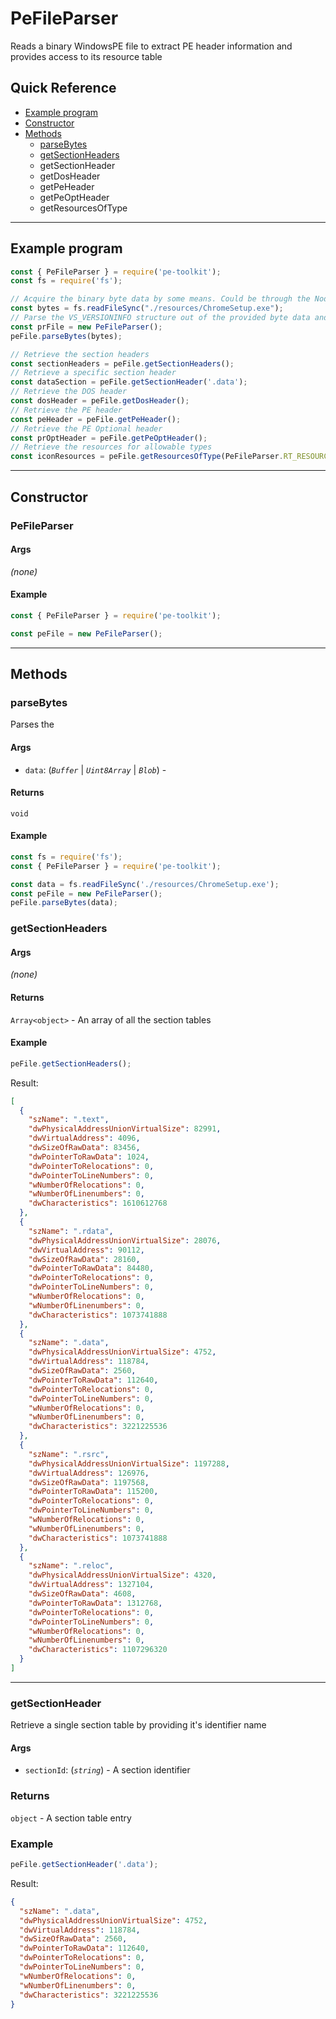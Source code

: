 # PeFileParser
Reads a binary WindowsPE file to extract PE header information and provides access to its resource table

## Quick Reference
- [Example program](#example-program)
- [Constructor](#Constructor)
- [Methods](#Methods)
  - [parseBytes](#parseBytes)
  - [getSectionHeaders](#getSectionHeaders)
  - getSectionHeader
  - getDosHeader
  - getPeHeader
  - getPeOptHeader
  - getResourcesOfType
___
## Example program <a id="example-program"></a>
```js
const { PeFileParser } = require('pe-toolkit');
const fs = require('fs');

// Acquire the binary byte data by some means. Could be through the NodeJS fs module, or the HTML5 FileReader
const bytes = fs.readFileSync("./resources/ChromeSetup.exe");
// Parse the VS_VERSIONINFO structure out of the provided byte data and store the results
const prFile = new PeFileParser();
peFile.parseBytes(bytes);

// Retrieve the section headers
const sectionHeaders = peFile.getSectionHeaders();
// Retrieve a specific section header
const dataSection = peFile.getSectionHeader('.data');
// Retrieve the DOS header
const dosHeader = peFile.getDosHeader();
// Retrieve the PE header
const peHeader = peFile.getPeHeader();
// Retrieve the PE Optional header
const prOptHeader = peFile.getPeOptHeader();
// Retrieve the resources for allowable types
const iconResources = peFile.getResourcesOfType(PeFileParser.RT_RESOURCE_TYPES.RT_ICON);
```
___
## Constructor <a id="Constructor"></a>

### **PeFileParser**

#### Args
_(none)_

#### Example
```js
const { PeFileParser } = require('pe-toolkit');

const peFile = new PeFileParser();
```
___
## Methods <a id="Methods"></a>

### **parseBytes** <a id="parseBytes"></a>
Parses the 

#### Args
- `data`: (_`Buffer`_ | _`Uint8Array`_ | _`Blob`_) - 

#### Returns
`void`

#### Example
```js
const fs = require('fs');
const { PeFileParser } = require('pe-toolkit');

const data = fs.readFileSync('./resources/ChromeSetup.exe');
const peFile = new PeFileParser();
peFile.parseBytes(data);
```

### **getSectionHeaders** <a id="getSectionHeaders"></a>

#### Args
_(none)_

#### Returns
`Array<object>` - An array of all the section tables

#### Example
```js
peFile.getSectionHeaders();
```
Result:
```json
[
  {
    "szName": ".text",
    "dwPhysicalAddressUnionVirtualSize": 82991,
    "dwVirtualAddress": 4096,
    "dwSizeOfRawData": 83456,
    "dwPointerToRawData": 1024,
    "dwPointerToRelocations": 0,
    "dwPointerToLineNumbers": 0,
    "wNumberOfRelocations": 0,
    "wNumberOfLinenumbers": 0,
    "dwCharacteristics": 1610612768
  },
  {
    "szName": ".rdata",
    "dwPhysicalAddressUnionVirtualSize": 28076,
    "dwVirtualAddress": 90112,
    "dwSizeOfRawData": 28160,
    "dwPointerToRawData": 84480,
    "dwPointerToRelocations": 0,
    "dwPointerToLineNumbers": 0,
    "wNumberOfRelocations": 0,
    "wNumberOfLinenumbers": 0,
    "dwCharacteristics": 1073741888
  },
  {
    "szName": ".data",
    "dwPhysicalAddressUnionVirtualSize": 4752,
    "dwVirtualAddress": 118784,
    "dwSizeOfRawData": 2560,
    "dwPointerToRawData": 112640,
    "dwPointerToRelocations": 0,
    "dwPointerToLineNumbers": 0,
    "wNumberOfRelocations": 0,
    "wNumberOfLinenumbers": 0,
    "dwCharacteristics": 3221225536
  },
  {
    "szName": ".rsrc",
    "dwPhysicalAddressUnionVirtualSize": 1197288,
    "dwVirtualAddress": 126976,
    "dwSizeOfRawData": 1197568,
    "dwPointerToRawData": 115200,
    "dwPointerToRelocations": 0,
    "dwPointerToLineNumbers": 0,
    "wNumberOfRelocations": 0,
    "wNumberOfLinenumbers": 0,
    "dwCharacteristics": 1073741888
  },
  {
    "szName": ".reloc",
    "dwPhysicalAddressUnionVirtualSize": 4320,
    "dwVirtualAddress": 1327104,
    "dwSizeOfRawData": 4608,
    "dwPointerToRawData": 1312768,
    "dwPointerToRelocations": 0,
    "dwPointerToLineNumbers": 0,
    "wNumberOfRelocations": 0,
    "wNumberOfLinenumbers": 0,
    "dwCharacteristics": 1107296320
  }
]
```
___
### **getSectionHeader** <a id="getSectionHeader"></a>
Retrieve a single section table by providing it's identifier name
#### Args
- `sectionId`: (_`string`_) - A section identifier

### Returns
`object` - A section table entry

### Example
```js
peFile.getSectionHeader('.data');
```
Result:
```json
{
  "szName": ".data",
  "dwPhysicalAddressUnionVirtualSize": 4752,
  "dwVirtualAddress": 118784,
  "dwSizeOfRawData": 2560,
  "dwPointerToRawData": 112640,
  "dwPointerToRelocations": 0,
  "dwPointerToLineNumbers": 0,
  "wNumberOfRelocations": 0,
  "wNumberOfLinenumbers": 0,
  "dwCharacteristics": 3221225536
}
```